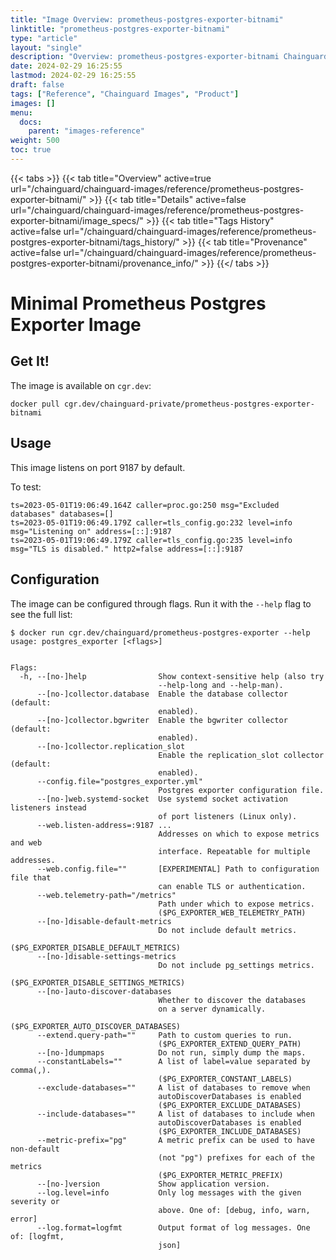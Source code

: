 ```yaml
---
title: "Image Overview: prometheus-postgres-exporter-bitnami"
linktitle: "prometheus-postgres-exporter-bitnami"
type: "article"
layout: "single"
description: "Overview: prometheus-postgres-exporter-bitnami Chainguard Image"
date: 2024-02-29 16:25:55
lastmod: 2024-02-29 16:25:55
draft: false
tags: ["Reference", "Chainguard Images", "Product"]
images: []
menu: 
  docs: 
    parent: "images-reference"
weight: 500
toc: true
---
```


{{< tabs >}}
{{< tab title="Overview" active=true url="/chainguard/chainguard-images/reference/prometheus-postgres-exporter-bitnami/" >}}
{{< tab title="Details" active=false url="/chainguard/chainguard-images/reference/prometheus-postgres-exporter-bitnami/image_specs/" >}}
{{< tab title="Tags History" active=false url="/chainguard/chainguard-images/reference/prometheus-postgres-exporter-bitnami/tags_history/" >}}
{{< tab title="Provenance" active=false url="/chainguard/chainguard-images/reference/prometheus-postgres-exporter-bitnami/provenance_info/" >}}
{{</ tabs >}}

# Minimal Prometheus Postgres Exporter Image 

## Get It!

The image is available on `cgr.dev`:

```
docker pull cgr.dev/chainguard-private/prometheus-postgres-exporter-bitnami
```

## Usage

This image listens on port 9187 by default.

To test:

```shell
ts=2023-05-01T19:06:49.164Z caller=proc.go:250 msg="Excluded databases" databases=[]
ts=2023-05-01T19:06:49.179Z caller=tls_config.go:232 level=info msg="Listening on" address=[::]:9187
ts=2023-05-01T19:06:49.179Z caller=tls_config.go:235 level=info msg="TLS is disabled." http2=false address=[::]:9187
```

## Configuration

The image can be configured through flags.
Run it with the `--help` flag to see the full list:

```shell
$ docker run cgr.dev/chainguard/prometheus-postgres-exporter --help
usage: postgres_exporter [<flags>]


Flags:
  -h, --[no-]help                Show context-sensitive help (also try
                                 --help-long and --help-man).
      --[no-]collector.database  Enable the database collector (default:
                                 enabled).
      --[no-]collector.bgwriter  Enable the bgwriter collector (default:
                                 enabled).
      --[no-]collector.replication_slot
                                 Enable the replication_slot collector (default:
                                 enabled).
      --config.file="postgres_exporter.yml"
                                 Postgres exporter configuration file.
      --[no-]web.systemd-socket  Use systemd socket activation listeners instead
                                 of port listeners (Linux only).
      --web.listen-address=:9187 ...
                                 Addresses on which to expose metrics and web
                                 interface. Repeatable for multiple addresses.
      --web.config.file=""       [EXPERIMENTAL] Path to configuration file that
                                 can enable TLS or authentication.
      --web.telemetry-path="/metrics"
                                 Path under which to expose metrics.
                                 ($PG_EXPORTER_WEB_TELEMETRY_PATH)
      --[no-]disable-default-metrics
                                 Do not include default metrics.
                                 ($PG_EXPORTER_DISABLE_DEFAULT_METRICS)
      --[no-]disable-settings-metrics
                                 Do not include pg_settings metrics.
                                 ($PG_EXPORTER_DISABLE_SETTINGS_METRICS)
      --[no-]auto-discover-databases
                                 Whether to discover the databases
                                 on a server dynamically.
                                 ($PG_EXPORTER_AUTO_DISCOVER_DATABASES)
      --extend.query-path=""     Path to custom queries to run.
                                 ($PG_EXPORTER_EXTEND_QUERY_PATH)
      --[no-]dumpmaps            Do not run, simply dump the maps.
      --constantLabels=""        A list of label=value separated by comma(,).
                                 ($PG_EXPORTER_CONSTANT_LABELS)
      --exclude-databases=""     A list of databases to remove when
                                 autoDiscoverDatabases is enabled
                                 ($PG_EXPORTER_EXCLUDE_DATABASES)
      --include-databases=""     A list of databases to include when
                                 autoDiscoverDatabases is enabled
                                 ($PG_EXPORTER_INCLUDE_DATABASES)
      --metric-prefix="pg"       A metric prefix can be used to have non-default
                                 (not "pg") prefixes for each of the metrics
                                 ($PG_EXPORTER_METRIC_PREFIX)
      --[no-]version             Show application version.
      --log.level=info           Only log messages with the given severity or
                                 above. One of: [debug, info, warn, error]
      --log.format=logfmt        Output format of log messages. One of: [logfmt,
                                 json]
```

